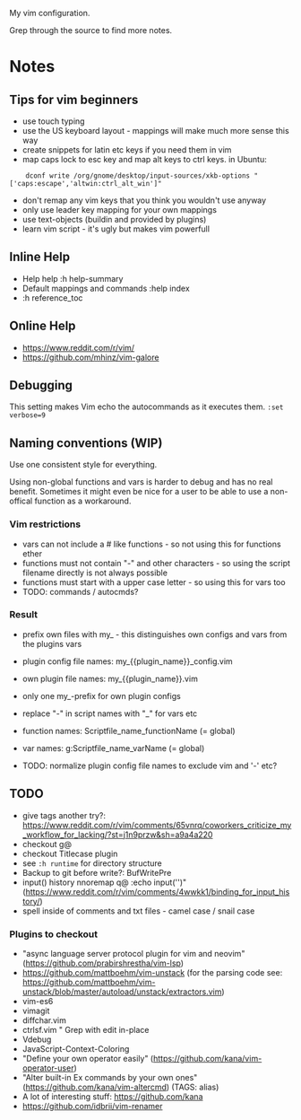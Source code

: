 My vim configuration.

Grep through the source to find more notes.

# Notes

## Tips for vim beginners
- use touch typing
- use the US keyboard layout - mappings will make much more sense this way
- create snippets for latin etc keys if you need them in vim
- map caps lock to esc key and map alt keys to ctrl keys. in Ubuntu:
```shell
    dconf write /org/gnome/desktop/input-sources/xkb-options "['caps:escape','altwin:ctrl_alt_win']"
```
- don't remap any vim keys that you think you wouldn't use anyway
- only use leader key mapping for your own mappings
- use text-objects (buildin and provided by plugins)
- learn vim script - it's ugly but makes vim powerfull

## Inline Help
- Help help :h help-summary
- Default mappings and commands
  :help index
- :h reference_toc

## Online Help
- https://www.reddit.com/r/vim/
- https://github.com/mhinz/vim-galore

## Debugging
This setting makes Vim echo the autocommands as it executes them.
  `:set verbose=9`

## Naming conventions (WIP)

Use one consistent style for everything.

Using non-global functions and vars is harder to debug and has no real benefit.
Sometimes it might even be nice for a user to be able to use a non-offical function as a workaround.

### Vim restrictions

- vars can not include a # like functions - so not using this for functions ether
- functions must not contain "-" and other characters - so using the script filename directly is not always possible
- functions must start with a upper case letter - so using this for vars too
- TODO: commands / autocmds?

### Result

- prefix own files with my_ - this distinguishes own configs and vars from the plugins vars
- plugin config file names: my_{{plugin_name}}_config.vim
- own plugin file names: my_{{plugin_name}}.vim
- only one my_-prefix for own plugin configs
- replace "-" in script names with "_" for vars etc

- function names: Scriptfile_name_functionName (= global)
- var names: g:Scriptfile_name_varName (= global)

- TODO: normalize plugin config file names to exclude vim and '-' etc?

## TODO
- give tags another try?: https://www.reddit.com/r/vim/comments/65vnrq/coworkers_criticize_my_workflow_for_lacking/?st=j1n9przw&sh=a9a4a220
- checkout g@
- checkout Titlecase plugin
- see `:h runtime` for directory structure
- Backup to git before write?: BufWritePre
- input() history nnoremap q@ :echo input('')<CR><C-F>"
  (https://www.reddit.com/r/vim/comments/4wwkk1/binding_for_input_history/)
- spell inside of comments and txt files - camel case / snail case

### Plugins to checkout
- "async language server protocol plugin for vim and neovim"
  (https://github.com/prabirshrestha/vim-lsp)
- https://github.com/mattboehm/vim-unstack
  (for the parsing code see: https://github.com/mattboehm/vim-unstack/blob/master/autoload/unstack/extractors.vim)
- vim-es6
- vimagit
- diffchar.vim
- ctrlsf.vim " Grep with edit in-place
- Vdebug
- JavaScript-Context-Coloring
- "Define your own operator easily" (https://github.com/kana/vim-operator-user)
- "Alter built-in Ex commands by your own ones" (https://github.com/kana/vim-altercmd) (TAGS: alias)
- A lot of interesting stuff: https://github.com/kana
- https://github.com/idbrii/vim-renamer

